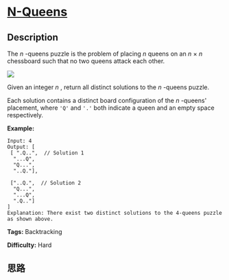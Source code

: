 # [N-Queens][title]

## Description

The _n_ -queens puzzle is the problem of placing _n_ queens on an _n_ × _n_
chessboard such that no two queens attack each other.

![](https://assets.leetcode.com/uploads/2018/10/12/8-queens.png)

Given an integer _n_ , return all distinct solutions to the _n_ -queens
puzzle.

Each solution contains a distinct board configuration of the _n_ -queens'
placement, where `'Q'` and `'.'` both indicate a queen and an empty space
respectively.

**Example:**
            Input: 4    Output: [     [ ".Q..",  // Solution 1      "...Q",      "Q...",      "..Q."],         ["..Q.",  // Solution 2      "Q...",      "...Q",      ".Q.."]    ]    Explanation: There exist two distinct solutions to the 4-queens puzzle as shown above.    


**Tags:** Backtracking

**Difficulty:** Hard

## 思路

[title]: https://leetcode.com/problems/n-queens

